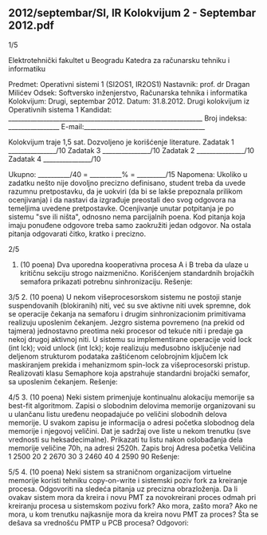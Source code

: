 2012/septembar/SI, IR Kolokvijum 2 - Septembar 2012.pdf
--------------------------------------------------------------------------------


1/5 
 
Elektrotehnički fakultet u Beogradu 
Katedra za računarsku tehniku i informatiku 
 
Predmet: Operativni sistemi 1 (SI2OS1, IR2OS1) 
Nastavnik: prof. dr Dragan Milićev 
Odsek: Softversko inženjerstvo, Računarska tehnika i informatika 
Kolokvijum: Drugi, septembar 2012. 
Datum: 31.8.2012. 
Drugi kolokvijum iz Operativnih sistema 1 
Kandidat: _____________________________________________________________ 
Broj indeksa: ________________  E-mail:______________________________________ 
 
Kolokvijum traje 1,5 sat. Dozvoljeno je korišćenje literature. 
Zadatak 1 _______________/10   Zadatak 3 _______________/10 
Zadatak 2 _______________/10   Zadatak 4 _______________/10 
 
Ukupno: __________/40 = __________% = _________/15 
Napomena: Ukoliko u zadatku nešto nije dovoljno precizno definisano,  student  treba  da 
uvede razumnu pretpostavku, da je uokviri (da bi se lakše prepoznala prilikom ocenjivanja) i 
da  nastavi  da  izgrađuje  preostali  deo  svog  odgovora  na  temeljima  uvedene  pretpostavke. 
Ocenjivanje unutar potpitanja je po sistemu "sve ili ništa",  odnosno  nema  parcijalnih  poena. 
Kod pitanja koja imaju ponuđene odgovore treba samo zaokružiti jedan  odgovor.  Na  ostala 
pitanja odgovarati čitko, kratko i precizno. 
 

2/5 
1. (10 poena) 
Dva   uporedna   kooperativna   procesa   A   i   B treba   da   ulaze   u   kritičnu   sekciju   strogo 
naizmenično. Korišćenjem standardnih brojačkih semafora prikazati potrebnu sinhronizaciju. 
Rešenje:

3/5 
2. (10 poena) 
U nekom višeprocesorskom sistemu ne postoji stanje suspendovanih (blokiranih) niti, već su 
sve   aktivne   niti   uvek   spremne,   dok   se operacije  čekanja  na  semaforu i   drugim 
sinhronizacionim  primitivama realizuju uposlenim čekanjem. Jezgro sistema povremeno (na 
prekid od tajmera) jednostavno preotima neki procesor od tekuće niti i predaje ga nekoj drugoj 
aktivnoj niti. U sistemu su implementirane operacije 
void lock (int lck); 
void unlock (int lck); 
koje  realizuju  međusobno  isključenje  nad  deljenom  strukturom  podataka  zaštićenom 
celobrojnim ključem lck maskiranjem  prekida  i  mehanizmom spin-lock za višeprocesorski 
pristup. 
Realizovati  klasu Semaphore koja  apstrahuje  standardni  brojački  semafor, sa  uposlenim 
čekanjem. 
Rešenje: 

4/5 
3. (10 poena) 
Neki  sistem  primenjuje  kontinualnu  alokaciju  memorije  sa best-fit algoritmom. Zapisi  o 
slobodnim  delovima  memorije  organizovani  su  u  ulančanu  listu uređenu neopadajuće po 
veličini  slobodnih  delova  memorije.  U  svakom  zapisu  je  informacija  o  adresi  početka 
slobodnog dela memorije i njegovoj veličini. Dat je sadržaj ove liste u nekom trenutku (sve 
vrednosti  su  heksadecimalne). Prikazati tu listu nakon oslobađanja dela memorije veličine 
70h, na adresi 2520h. 
Zapis broj Adresa početka Veličina 
1 2500 20 
2 2670 30 
3 2460 40 
4 2590 90 
Rešenje:

5/5 
4. (10 poena) 
Neki sistem sa straničnom organizacijom virtuelne memorije koristi tehniku copy-on-write i 
sistemski poziv fork za kreiranje procesa. 
Odgovoriti na sledeća pitanja uz precizna obrazloženja. 
Da  li  ovakav  sistem  mora  da  kreira i novu  PMT  za  novokreirani  proces odmah  pri  kreiranju 
procesa  u  sistemskom  pozivu fork? Ako mora, zašto mora? Ako ne mora, u kom trenutku 
najkasnije  mora  da  kreira  novu  PMT za proces? Šta se dešava sa vrednošću PMTP u PCB 
procesa? 
Odgovori: 